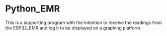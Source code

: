 # Python_EMR
This is a supporting program with the intention to receive the readings from the ESP32_EMR and log it to be displayed on a graphing platform
